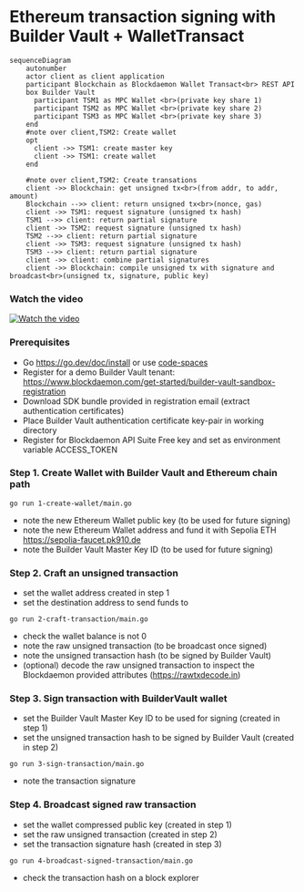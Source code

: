 
# Ethereum transaction signing with Builder Vault + WalletTransact

```mermaid
sequenceDiagram
    autonumber
    actor client as client application
    participant Blockchain as Blockdaemon Wallet Transact<br> REST API
    box Builder Vault
      participant TSM1 as MPC Wallet <br>(private key share 1)
      participant TSM2 as MPC Wallet <br>(private key share 2)
      participant TSM3 as MPC Wallet <br>(private key share 3)
    end
    #note over client,TSM2: Create wallet
    opt
      client ->> TSM1: create master key
      client ->> TSM1: create wallet 
    end

    #note over client,TSM2: Create transations
    client ->> Blockchain: get unsigned tx<br>(from addr, to addr, amount)
    Blockchain -->> client: return unsigned tx<br>(nonce, gas)
    client ->> TSM1: request signature (unsigned tx hash)
    TSM1 -->> client: return partial signature
    client ->> TSM2: request signature (unsigned tx hash)
    TSM2 -->> client: return partial signature
    client ->> TSM3: request signature (unsigned tx hash)
    TSM3 -->> client: return partial signature
    client ->> client: combine partial signatures
    client ->> Blockchain: compile unsigned tx with signature and broadcast<br>(unsigned tx, signature, public key)
```

### Watch the video
[![Watch the video](https://img.youtube.com/vi/irgfKhJVq6Q/3.jpg)](https://youtu.be/irgfKhJVq6Q)

### Prerequisites
  - Go https://go.dev/doc/install or use [code-spaces](https://codespaces.new/Blockdaemon/demo-buildervault-wallettransact?quickstart=1)
  - Register for a demo Builder Vault tenant: https://www.blockdaemon.com/get-started/builder-vault-sandbox-registration
  - Download SDK bundle provided in registration email (extract authentication certificates)
  - Place Builder Vault authentication certificate key-pair in working directory
  - Register for Blockdaemon API Suite Free key and set as environment variable ACCESS_TOKEN


### Step 1. Create Wallet with Builder Vault and Ethereum chain path
```shell
go run 1-create-wallet/main.go
```
  - note the new Ethereum Wallet public key (to be used for future signing)
  - note the new Ethereum Wallet address and fund it with Sepolia ETH https://sepolia-faucet.pk910.de
  - note the Builder Vault Master Key ID (to be used for future signing)


### Step 2. Craft an unsigned transaction
  - set the wallet address created in step 1
  - set the destination address to send funds to
```shell
go run 2-craft-transaction/main.go
```
  - check the wallet balance is not 0
  - note the raw unsigned transaction (to be broadcast once signed)
  - note the unsigned transaction hash (to be signed by Builder Vault)
  - (optional) decode the raw unsigned transaction to inspect the Blockdaemon provided attributes (https://rawtxdecode.in)


### Step 3. Sign transaction with BuilderVault wallet
  - set the Builder Vault Master Key ID to be used for signing (created in step 1)
  - set the unsigned transaction hash to be signed by Builder Vault (created in step 2)
```shell
go run 3-sign-transaction/main.go
```
  - note the transaction signature


### Step 4. Broadcast signed raw transaction
  - set the wallet compressed public key (created in step 1)
  - set the raw unsigned transaction (created in step 2)
  - set the transaction signature hash (created in step 3)
```shell
go run 4-broadcast-signed-transaction/main.go
```
  - check the transaction hash on a block explorer


